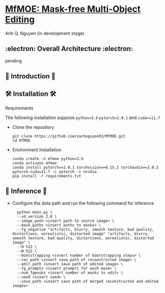 # [MfMOE: Mask-free Multi-Object Editing](https://vcl.seoultech.ac.kr)

Anh Q. Nguyen (in development stage)

## :electron: Overall Architecture :electron:

pending

## :tada: Introduction :tada:


## :hammer_and_wrench: Installation :hammer_and_wrench:

Requirements

The following installation suppose `python=3.9` `pytorch=2.0.1` and `cuda>=11.7`

- Clone the repository

  ```
  git clone https://github.com/zachnguyen03/MfMOE.git
  cd MfMOE
  ```

- Environment Installation
  ```
  conda create -n mfmoe python=3.9
  conda activate mfmoe
  conda install pytorch==2.0.1 torchvision==0.15.2 torchaudio==2.0.2 pytorch-cuda=11.7 -c pytorch -c nvidia
  pip install -r requirements.txt
  ```

## :nut_and_bolt: Inference :nut_and_bolt:
- Configure the data path and run the following command for inference
  ```
    python main.py \
    --sd_version 2.0 \
    --image_path <insert path to source image> \
    --mask_paths <insert paths to masks> \
    --fg_negative "artifacts, blurry, smooth texture, bad quality, distortions, unrealistic, distorted image" "artifacts, blurry, smooth texture, bad quality, distortions, unrealistic, distorted image" \
    --H 512 \
    --W 512 \
    --bootstrapping <insert number of bootstrapping steps> \
    --rec_path <insert save path of reconstructed image> \
    --edit_path <insert save path of edited image> \
    --fg_prompts <insert prompts for each mask> \
    --num_fgmasks <insert number of masks to edit> \
    --seed <insert seed> \
    --save_path <insert save path of merged reconstructed and edited images>
  ```